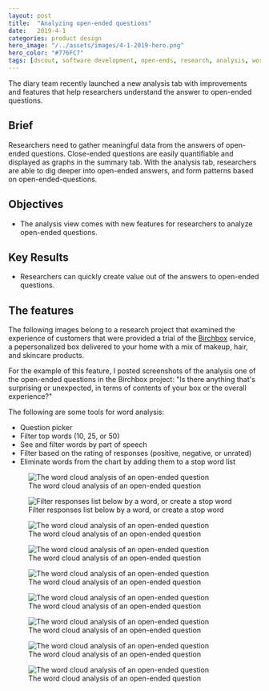 ```yaml
---
layout: post
title:  "Analyzing open-ended questions"
date:   2019-4-1
categories: product design
hero_image: "/../assets/images/4-1-2019-hero.png"
hero_color: "#776FC7"
tags: [dscout, software development, open-ends, research, analysis, word cloud, React app]
---
```


The diary team recently launched a new analysis tab with improvements and features that help researchers understand the answer to open-ended questions.

## Brief
Researchers need to gather meaningful data from the answers of open-ended questions. Close-ended questions are easily quantifiable and displayed as graphs in the summary tab. With the analysis tab, researchers are able to dig deeper into open-ended answers, and form patterns based on open-ended-questions.

## Objectives
* The analysis view comes with new features for researchers to analyze open-ended questions.

## Key Results
* Researchers can quickly create value out of the answers to open-ended questions.

## The features
The following images belong to a research project that examined the experience of customers that were provided a trial of the [Birchbox](https://www.birchbox.com/) service, a pepersonalized box delivered to your home with a mix of makeup, hair, and skincare products.

For the example of this feature, I posted screenshots of the analysis one of the open-ended questions in the Birchbox project: "Is there anything that's surprising or unexpected, in terms of contents of your box or the overall experience?"

The following are some tools for word analysis:

* Question picker
* Filter top words (10, 25, or 50)
* See and filter words by part of speech
* Filter based on the rating of responses (positive, negative, or unrated)
* Eliminate words from the chart by adding them to a stop word list

<figure>
	<img src="{{ site.baseurl }}/assets/images/analysis-1.png" title="The word cloud analysis of an open-ended question" />
	<figcaption class="media-caption center">The word cloud analysis of an open-ended question</figcaption>
</figure>

<figure>
	<img src="{{ site.baseurl }}/assets/images/analysis-2.png" title="Filter responses list below by a word, or create a stop word" />
	<figcaption class="media-caption center">Filter responses list below by a word, or create a stop word</figcaption>
</figure>

<figure>
	<img src="{{ site.baseurl }}/assets/images/analysis-3.png" title="The word cloud analysis of an open-ended question" />
	<figcaption class="media-caption center">The word cloud analysis of an open-ended question</figcaption>
</figure>

<figure>
	<img src="{{ site.baseurl }}/assets/images/analysis-4.png" title="The word cloud analysis of an open-ended question" />
	<figcaption class="media-caption center">The word cloud analysis of an open-ended question</figcaption>
</figure>

<figure>
	<img src="{{ site.baseurl }}/assets/images/analysis-5.png" title="The word cloud analysis of an open-ended question" />
	<figcaption class="media-caption center">The word cloud analysis of an open-ended question</figcaption>
</figure>

<figure>
	<img src="{{ site.baseurl }}/assets/images/analysis-6.png" title="The word cloud analysis of an open-ended question" />
	<figcaption class="media-caption center">The word cloud analysis of an open-ended question</figcaption>
</figure>

<figure>
	<img src="{{ site.baseurl }}/assets/images/analysis-7.png" title="The word cloud analysis of an open-ended question" />
	<figcaption class="media-caption center">The word cloud analysis of an open-ended question</figcaption>
</figure>

<figure>
	<img src="{{ site.baseurl }}/assets/images/analysis-8.png" title="The word cloud analysis of an open-ended question" />
	<figcaption class="media-caption center">The word cloud analysis of an open-ended question</figcaption>
</figure>

<figure>
	<img src="{{ site.baseurl }}/assets/images/analysis-9.png" title="The word cloud analysis of an open-ended question" />
	<figcaption class="media-caption center">The word cloud analysis of an open-ended question</figcaption>
</figure>
